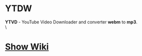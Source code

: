 # YTDW
**YTVD** - YouTube Video Downloader and converter **webm** to **mp3**.
\
\
# [Show Wiki](https://github.com/BlxckFox/YTDW.wiki.git) 
